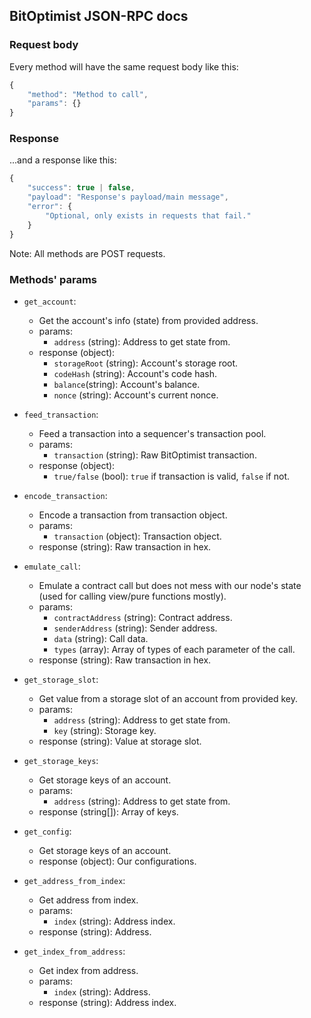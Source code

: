 ## BitOptimist JSON-RPC docs

### Request body

Every method will have the same request body like this:

```js
{
    "method": "Method to call",
    "params": {}
}
```

### Response

...and a response like this:

```js
{
    "success": true | false,
    "payload": "Response's payload/main message",
    "error": {
        "Optional, only exists in requests that fail."
    }
}
```

Note: All methods are POST requests.

### Methods' params

* `get_account`: 
    * Get the account's info (state) from provided address.
    * params:
        * `address` (string): Address to get state from.
    * response (object):
        * `storageRoot` (string): Account's storage root. 
        * `codeHash` (string): Account's code hash. 
        * `balance`(string): Account's balance.
        * `nonce` (string): Account's current nonce.

* `feed_transaction`: 
    * Feed a transaction into a sequencer's transaction pool.
    * params:
        * `transaction` (string): Raw BitOptimist transaction.
    * response (object):
        * `true/false` (bool): `true` if transaction is valid, `false` if not.

* `encode_transaction`: 
    * Encode a transaction from transaction object.
    * params:
        * `transaction` (object): Transaction object.
    * response (string): Raw transaction in hex.

* `emulate_call`:
    * Emulate a contract call but does not mess with our node's state (used for calling view/pure functions mostly). 
    * params:
        * `contractAddress` (string): Contract address.
        * `senderAddress` (string): Sender address.
        * `data` (string): Call data.
        * `types` (array): Array of types of each parameter of the call.
    * response (string): Raw transaction in hex.

* `get_storage_slot`:
    * Get value from a storage slot of an account from provided key.
    * params:
        * `address` (string): Address to get state from.
        * `key` (string): Storage key.
    * response (string): Value at storage slot.

* `get_storage_keys`:
    * Get storage keys of an account.
    * params:
        * `address` (string): Address to get state from.
    * response (string[]): Array of keys.

* `get_config`:
    * Get storage keys of an account.
    * response (object): Our configurations.

* `get_address_from_index`:
    * Get address from index.
    * params:
        * `index` (string): Address index.
    * response (string): Address.

* `get_index_from_address`:
    * Get index from address.
    * params:
        * `index` (string): Address.
    * response (string): Address index.
